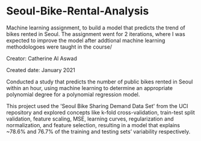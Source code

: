# Seoul-Bike-Rental-Analysis
Machine learning assignment, to build a model that predicts the trend of bikes rented in Seoul. The assignment went for 2 iterations, where I was expected to improve the model after addtional machine learning methodologoes were taught in the course/

Creator: Catherine Al Aswad

Created date: January 2021

Conducted a study that predicts the number of public bikes rented in Seoul within an hour, using machine learning to determine an appropriate polynomial degree for a polynomial regression model.

This project used the 'Seoul Bike Sharing Demand Data Set' from the UCI repository and explored concepts like k-fold cross-validation, train-test split validation, feature scaling, MSE, learning curves, regularization and normalization, and feature selection, resulting in a model that explains ~78.6% and 76.7% of the training and testing sets’ variability respectively.
